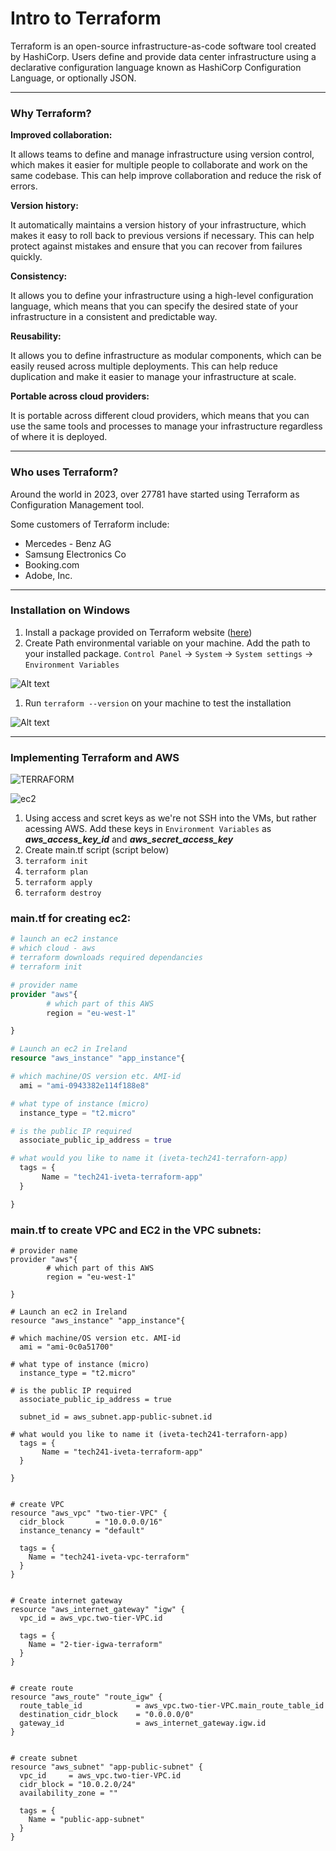 # Intro to Terraform

Terraform is an open-source infrastructure-as-code software tool created by HashiCorp. Users define and provide data center infrastructure using a declarative configuration language known as HashiCorp Configuration Language, or optionally JSON.

---

### Why Terraform?

**Improved collaboration:**
   
It allows teams to define and manage infrastructure using version control, which makes it easier for multiple people to collaborate and work on the same codebase. This can help improve collaboration and reduce the risk of errors.

**Version history:**
   
It automatically maintains a version history of your infrastructure, which makes it easy to roll back to previous versions if necessary. This can help protect against mistakes and ensure that you can recover from failures quickly.

**Consistency:**
   
It allows you to define your infrastructure using a high-level configuration language, which means that you can specify the desired state of your infrastructure in a consistent and predictable way.

**Reusability:**
   
It allows you to define infrastructure as modular components, which can be easily reused across multiple deployments. This can help reduce duplication and make it easier to manage your infrastructure at scale.

**Portable across cloud providers:**
   
It is portable across different cloud providers, which means that you can use the same tools and processes to manage your infrastructure regardless of where it is deployed.

---

### Who uses Terraform?

Around the world in 2023, over 27781 have started using Terraform as Configuration Management tool.

Some customers of Terraform include:
- Mercedes - Benz AG
- Samsung Electronics Co
- Booking.com
- Adobe, Inc.
---

### Installation on Windows

1. Install a package provided on Terraform website ([here](https://developer.hashicorp.com/terraform/downloads))
2. Create Path environmental variable on your machine. Add the path to your installed package. 
    ```Control Panel``` -> ```System``` -> ```System settings``` -> ```Environment Variables```

![Alt text](iocImg/envVarWind.jpg)

1. Run ```terraform --version``` on your machine to test the installation

![Alt text](iocImg/terraformVersion.jpg)


---

### Implementing Terraform and AWS

![TERRAFORM](iocImg/terraform.jpg)

![ec2](iocImg/terraformCreateEC2.jpg)

1. Using access and scret keys as we're not SSH into the VMs, but rather acessing AWS. Add these keys in ```Environment Variables``` as  ***aws_access_key_id*** and ***aws_secret_access_key***
2. Create main.tf script (script below)
3. ```terraform init```
4. ```terraform plan```
5. ```terraform apply```
6. ```terraform destroy```


### main.tf for creating ec2:

```terraform
# launch an ec2 instance
# which cloud - aws
# terraform downloads required dependancies
# terraform init

# provider name
provider "aws"{
        # which part of this AWS
        region = "eu-west-1"

}

# Launch an ec2 in Ireland
resource "aws_instance" "app_instance"{

# which machine/OS version etc. AMI-id
  ami = "ami-0943382e114f188e8"

# what type of instance (micro)
  instance_type = "t2.micro"

# is the public IP required
  associate_public_ip_address = true

# what would you like to name it (iveta-tech241-terraforn-app)
  tags = {
       Name = "tech241-iveta-terraform-app"
  }

}


```


### main.tf to create VPC and EC2 in the VPC subnets:

```
# provider name
provider "aws"{
        # which part of this AWS
        region = "eu-west-1"

}

# Launch an ec2 in Ireland
resource "aws_instance" "app_instance"{

# which machine/OS version etc. AMI-id
  ami = "ami-0c0a51700"

# what type of instance (micro)
  instance_type = "t2.micro"

# is the public IP required
  associate_public_ip_address = true

  subnet_id = aws_subnet.app-public-subnet.id

# what would you like to name it (iveta-tech241-terraforn-app)
  tags = {
       Name = "tech241-iveta-terraform-app"
  }

}


# create VPC
resource "aws_vpc" "two-tier-VPC" {
  cidr_block       = "10.0.0.0/16"
  instance_tenancy = "default"

  tags = {
    Name = "tech241-iveta-vpc-terraform"
  }
}


# Create internet gateway
resource "aws_internet_gateway" "igw" {
  vpc_id = aws_vpc.two-tier-VPC.id

  tags = {
    Name = "2-tier-igwa-terraform"
  }
}


# create route
resource "aws_route" "route_igw" {
  route_table_id            = aws_vpc.two-tier-VPC.main_route_table_id
  destination_cidr_block    = "0.0.0.0/0"
  gateway_id                = aws_internet_gateway.igw.id
}


# create subnet
resource "aws_subnet" "app-public-subnet" {
  vpc_id     = aws_vpc.two-tier-VPC.id
  cidr_block = "10.0.2.0/24"
  availability_zone = ""

  tags = {
    Name = "public-app-subnet"
  }
}


```